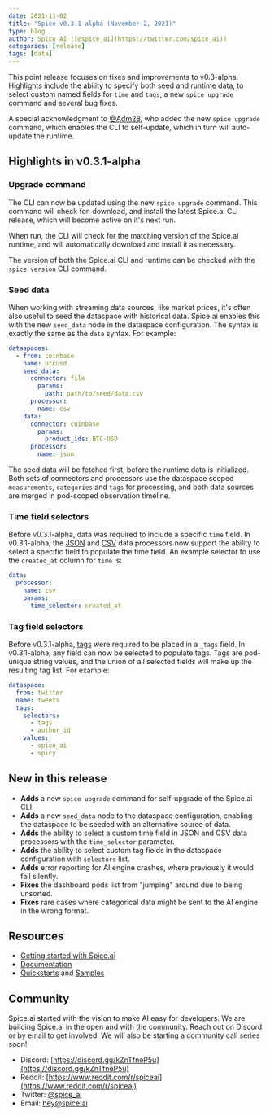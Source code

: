 ```yaml
---
date: 2021-11-02
title: "Spice v0.3.1-alpha (November 2, 2021)"
type: blog
author: Spice AI ([@spice_ai](https://twitter.com/spice_ai))
categories: [release]
tags: [data]
---
```


This point release focuses on fixes and improvements to v0.3-alpha. Highlights include the ability to specify both seed and runtime data, to select custom named fields for `time` and `tags`, a new `spice upgrade` command and several bug fixes.

A special acknowledgment to [@Adm28](https://github.com/Adm28), who added the new `spice upgrade` command, which enables the CLI to self-update, which in turn will auto-update the runtime.

## Highlights in v0.3.1-alpha

### Upgrade command

The CLI can now be updated using the new `spice upgrade` command. This command will check for, download, and install the latest Spice.ai CLI release, which will become active on it's next run.

When run, the CLI will check for the matching version of the Spice.ai runtime, and will automatically download and install it as necessary.

The version of both the Spice.ai CLI and runtime can be checked with the `spice version` CLI command.

### Seed data

When working with streaming data sources, like market prices, it's often also useful to seed the dataspace with historical data. Spice.ai enables this with the new `seed_data` node in the dataspace configuration. The syntax is exactly the same as the `data` syntax. For example:

```yaml
dataspaces:
  - from: coinbase
    name: btcusd
    seed_data:
      connector: file
        params:
          path: path/to/seed/data.csv
      processor:
        name: csv
    data:
      connector: coinbase
        params:
          product_ids: BTC-USD
      processor:
        name: json
```

The seed data will be fetched first, before the runtime data is initialized. Both sets of connectors and processors use the dataspace scoped `measurements`, `categories` and `tags` for processing, and both data sources are merged in pod-scoped observation timeline.

### Time field selectors

Before v0.3.1-alpha, data was required to include a specific `time` field. In v0.3.1-alpha, the [JSON](https://github.com/spiceai/data-components-contrib/blob/trunk/dataprocessors/json/README.md) and [CSV](https://github.com/spiceai/data-components-contrib/tree/trunk/dataprocessors/csv) data processors now support the ability to select a specific field to populate the time field. An example selector to use the `created_at` column for `time` is:

```yaml
data:
  processor:
    name: csv
    params:
      time_selector: created_at
```

### Tag field selectors

Before v0.3.1-alpha, [tags](https://docs.spiceai.org/reference/pod/#dataspacestags) were required to be placed in a `_tags` field. In v0.3.1-alpha, any field can now be selected to populate tags. Tags are pod-unique string values, and the union of all selected fields will make up the resulting tag list. For example:

```yaml
dataspace:
  from: twitter
  name: tweets
  tags:
    selectors:
      - tags
      - author_id
    values:
      - spice_ai
      - spicy
```

## New in this release

- **Adds** a new `spice upgrade` command for self-upgrade of the Spice.ai CLI.
- **Adds** a new `seed_data` node to the dataspace configuration, enabling the dataspace to be seeded with an alternative source of data.
- **Adds** the ability to select a custom time field in JSON and CSV data processors with the `time_selector` parameter.
- **Adds** the ability to select custom tag fields in the dataspace configuration with `selectors` list.
- **Adds** error reporting for AI engine crashes, where previously it would fail silently.
- **Fixes** the dashboard pods list from "jumping" around due to being unsorted.
- **Fixes** rare cases where categorical data might be sent to the AI engine in the wrong format.

## Resources

- [Getting started with Spice.ai](https://docs.spiceai.org/getting-started/)
- [Documentation](https://docs.spiceai.org/)
- [Quickstarts](https://github.com/spiceai/quickstarts/blob/trunk/README.md) and [Samples](https://github.com/spiceai/samples/blob/trunk/README.md)

## Community

Spice.ai started with the vision to make AI easy for developers. We are building Spice.ai in the open and with the community. Reach out on Discord or by email to get involved. We will also be starting a community call series soon!

- Discord: [https://discord.gg/kZnTfneP5u](https://discord.gg/kZnTfneP5u)
- Reddit: [https://www.reddit.com/r/spiceai](https://www.reddit.com/r/spiceai)
- Twitter: [@spice_ai](https://twitter.com/spice_ai)
- Email: [hey@spice.ai](mailto:hey@spice.ai)
